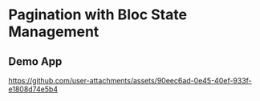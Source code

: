 # Pagination with Bloc State Management

## Demo App
https://github.com/user-attachments/assets/90eec6ad-0e45-40ef-933f-e1808d74e5b4
